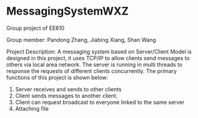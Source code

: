 # MessagingSystemWXZ

Group project of EE810

Group member: Pandong Zhang, Jiabing Xiang, Shan Wang

Project Description: A messaging system based on Server/Client Model is designed in this project, it uses TCP/IP to allow clients send messages to others via local area network. The server is running in multi threads to response the requests of different clients concurrently. The primary functions of this project is shown below:

1. Server receives and sends to other clients
2. Client sends messages to another client.
3. Client can request broadcast to everyone linked to the same server
4. Attaching file



